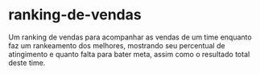# ranking-de-vendas
Um ranking de vendas para acompanhar as vendas de um time enquanto faz um rankeamento dos melhores, mostrando seu percentual de atingimento e quanto falta para bater meta, assim como o resultado total deste time.
